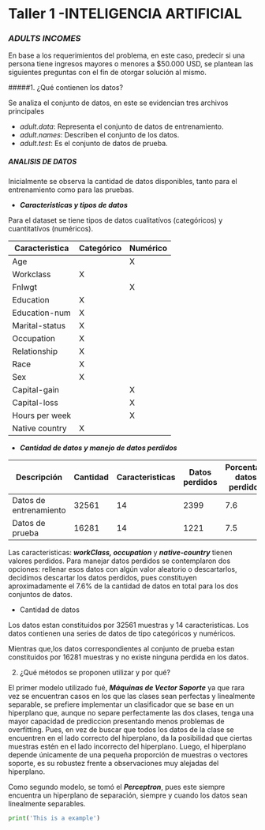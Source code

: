 # Taller 1 -INTELIGENCIA ARTIFICIAL
### *ADULTS INCOMES*  

En base a los requerimientos del problema, en este caso, predecir si una persona tiene ingresos mayores o menores a $50.000 USD, se plantean las siguientes preguntas con el fin de otorgar solución al mismo.

#####1. ¿Qué contienen los datos?

Se analiza el conjunto de datos, en este se evidencian tres archivos principales

- *adult.data*: Representa el conjunto de datos de entrenamiento.
- *adult.names*: Describen el conjunto de los datos.
- *adult.test*: Es el conjunto de datos de prueba.

##### ANALISIS DE DATOS
Inicialmente se observa la cantidad de datos disponibles, tanto para el entrenamiento como para las pruebas.

- ***Caracteristicas y tipos de datos***

Para el dataset se tiene tipos de datos cualitatívos (categóricos) y cuantitatívos (numéricos).

Caracteristica | Categórico | Numérico |
--- | --- | --- | 
Age|  | X | 
Workclass| X |  |
Fnlwgt|  | X |  
Education| X |  |
Education-num| X |  |
Marital-status| X |  |
Occupation| X |  |
Relationship| X |  |
Race| X |  |
Sex| X |  |
Capital-gain|  | X |
Capital-loss|  | X |
Hours per week|  | X |
Native country| X |  |

- ***Cantidad de datos y manejo de datos perdidos***

Descripción | Cantidad | Caracteristicas | Datos perdidos | Porcentaje datos perdidos
--- | --- | --- | --- | --- |
Datos de entrenamiento | 32561 | 14 | 2399 | 7.6
Datos de prueba | 16281 | 14 | 1221 | 7.5

Las caracteristicas: ***workClass, occupation*** y ***native-country*** tienen valores perdidos.
Para manejar datos perdidos se contemplaron dos opciones: rellenar esos datos con algún valor aleatorio o descartarlos, decidimos descartar los datos perdidos, pues constituyen aproximadamente el 7.6% de la cantidad de datos en total para los dos conjuntos de datos. 

- Cantidad de datos

Los datos estan constituidos por 32561 muestras y 14 caracteristicas. Los datos contienen una series de datos de tipo categóricos y numéricos.  

Mientras que,los datos correspondientes al conjunto de prueba estan constituidos por 16281 muestras y no existe ninguna perdida en los datos.

2. ¿Qué métodos se proponen utilizar y por qué?

El primer modelo utilizado fué, ***Máquinas de Vector Soporte*** ya que rara vez se encuentran casos en los que las clases sean perfectas y linealmente separable, se prefiere implementar un clasificador que se base en un hiperplano que, aunque no separe perfectamente las dos clases, tenga una mayor capacidad de prediccion  presentando menos problemas de overfitting. Pues, en vez de buscar que todos los datos de la clase se encuentren en el lado correcto del hiperplano, da la posibilidad que ciertas muestras estén en el lado incorrecto del hiperplano. Luego, el hiperplano depende únicamente de una pequeña proporción de muestras o vectores soporte, es su robustez frente a observaciones muy alejadas del hiperplano.

Como segundo modelo, se tomó el ***Perceptron***, pues este siempre encuentra un hiperplano de separación, siempre y cuando los datos sean linealmente separables.



```python
print('This is a example')
````






